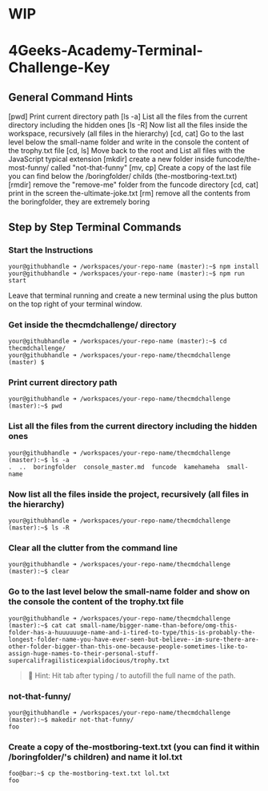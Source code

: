 # WIP
# 4Geeks-Academy-Terminal-Challenge-Key

## General Command Hints
[pwd] Print current directory path
[ls -a] List all the files from the current directory including the hidden ones
[ls -R] Now list all the files inside the workspace, recursively (all files in the hierarchy)
[cd, cat] Go to the last level below the small-name folder and write in the console the content of the trophy.txt file
[cd, ls] Move back to the root and List all files with the JavaScript typical extension
[mkdir] create a new folder inside funcode/the-most-funny/ called "not-that-funny"
[mv, cp] Create a copy of the last file you can find below the /boringfolder/ childs (the-mostboring-text.txt)
[rmdir] remove the "remove-me" folder from the funcode directory
[cd, cat] print in the screen the-ultimate-joke.txt
[rm] remove all the contents from the boringfolder, they are extremely boring

### 

## Step by Step Terminal Commands
### Start the Instructions
```console
your@githubhandle ➜ /workspaces/your-repo-name (master):~$ npm install
your@githubhandle ➜ /workspaces/your-repo-name (master):~$ npm run start
```

Leave that terminal running and create a new terminal using the plus button on the top right of your terminal window.

### Get inside the thecmdchallenge/ directory
```console
your@githubhandle ➜ /workspaces/your-repo-name (master):~$ cd thecmdchallenge/
your@githubhandle ➜ /workspaces/your-repo-name/thecmdchallenge (master) $ 
```
### Print current directory path
```console
your@githubhandle ➜ /workspaces/your-repo-name/thecmdchallenge (master):~$ pwd
```
### List all the files from the current directory including the hidden ones
```console
your@githubhandle ➜ /workspaces/your-repo-name/thecmdchallenge (master):~$ ls -a
.  ..  boringfolder  console_master.md  funcode  kamehameha  small-name
```
### Now list all the files inside the project, recursively (all files in the hierarchy)
```console
your@githubhandle ➜ /workspaces/your-repo-name/thecmdchallenge (master):~$ ls -R
```
### Clear all the clutter from the command line
```console
your@githubhandle ➜ /workspaces/your-repo-name/thecmdchallenge (master):~$ clear
```
### Go to the last level below the small-name folder and show on the console the content of the trophy.txt file
```console
your@githubhandle ➜ /workspaces/your-repo-name/thecmdchallenge (master):~$ cat cat small-name/bigger-name-than-before/omg-this-folder-has-a-huuuuuuge-name-and-i-tired-to-type/this-is-probably-the-longest-folder-name-you-have-ever-seen-but-believe--im-sure-there-are-other-folder-bigger-than-this-one-because-people-sometimes-like-to-assign-huge-names-to-their-personal-stuff-supercalifragilisticexpialidocious/trophy.txt
```
> **👋** Hint: Hit tab after typing / to autofill the full name of the path.
###

### not-that-funny/

```console
your@githubhandle ➜ /workspaces/your-repo-name/thecmdchallenge (master):~$ makedir not-that-funny/
foo
```

### Create a copy of the-mostboring-text.txt (you can find it within /boringfolder/'s children) and name it lol.txt
```console
foo@bar:~$ cp the-mostboring-text.txt lol.txt
foo
```
<!-- edit above command -->
